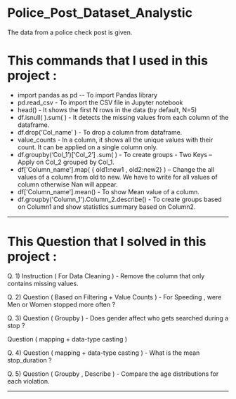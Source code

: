 # Police_Post_Dataset_Analystic
The data from a police check post is given.

# This commands that I used in this project :

* import pandas as pd -- To import Pandas library
* pd.read_csv - To import the CSV file in Jupyter notebook
* head() - It shows the first N rows in the data (by default, N=5)
* df.isnull( ).sum( ) - It detects the missing values from each column of the dataframe.
* df.drop(‘Col_name’ )   - To drop a column from dataframe.
* value_counts - In a column, it shows all the unique values with their count. It can be applied on a single column only.
* df.groupby(‘Col_1’)[‘Col_2’] .sum( ) - To create groups - Two Keys – Apply on Col_2 grouped by Col_1.
* df['Column_name'].map( { old1:new1 , old2:new2} ) – Change the all values of a column from old to new. We have to write for all values of column otherwise Nan will appear.
* df['Column_name'].mean() - To show Mean value of a column.
* df.groupby('Column_1').Column_2.describe() - To create groups based on Column1 and show statistics summary based on Column2.


-------------------------------------------------------

# This Question that I solved in this project :

Q. 1) Instruction ( For Data Cleaning ) - Remove the column that only contains missing values.

Q. 2) Question ( Based on Filtering + Value Counts ) - For Speeding , were Men or Women stopped more often ? 

Q. 3) Question ( Groupby ) - Does gender affect who gets searched during a stop ?

Question ( mapping + data-type casting )

Q. 4) Question ( mapping + data-type casting ) - What is the mean stop_duration ?

Q. 5) Question ( Groupby , Describe ) - Compare the age distributions for each violation.

-------------------------------------------------------
